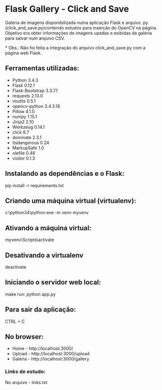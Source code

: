
# Flask Gallery - Click and Save

Galeria de imagens disponibilizada numa aplicação Flask e arquivo .py (click_and_save.py)contendo estudos para inserção do OpenCV na página. Objetivo era obter informações de imagens upadas e exibidas da galeria para salvar num arquivo CSV.

\* Obs.: Não foi feita a integração do arquivo click_and_save.py com a página web Flask.

## Ferramentas utilizadas:

* Python 3.4.3
* Flask 0.12.1
* Flask-Bootstrap 3.3.7.1
* requests 2.13.0
* imutils 0.5.1
* opencv-python 3.4.3.18
* Pillow 4.1.0
* numpy 1.15.1
* Jinja2 2.10
* Werkzeug 0.14.1
* click 6.7
* dominate 2.3.1
* itsdangerous 0.24
* MarkupSafe 1.0
* olefile 0.46
* visitor 0.1.3

## Instalando as dependências e o Flask:

pip install -r requirements.txt

## Criando uma máquina virtual (virtualenv):

c:\python34\python.exe -m venv myvenv

## Ativando a máquina virtual:
myvenv\Scripts\activate

## Desativando a virtualenv
deactivate

## Iniciando o servidor web local:
make run:
python app.py

## Para sair da aplicação:
CTRL + C

## No browser:

* Home - http://localhost:3000/
* Upload - http://localhost:3000/upload
* Galeria - http://localhost:3000/gallery

### Links de estudo:
No arquivo - links.txt

